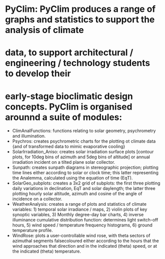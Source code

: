 # PyClim: PyClim produces a range of graphs and statistics to support the analysis of climate
# data, to support architectural / engineering / technology students to develop their
# early-stage bioclimatic design concepts. PyClim is organised arounnd a suite of modules:

- ClimAnalFunctions: functions relating to solar geometry, psychrometry and illumination.
- Psychros: creates psychrometric charts for the plotting ot climate data {and of transformed data to mimic evaporative cooling}
- SolarIrradiation_Aniso: creates solar irradiation surface plots [contour plots, for 10deg bins of azimuth and 5deg bins of altitude] or annual irradiation incident on a tilted plane solar collector.
- Sunpath: creates sunpath diagrams in stereographic projection; plotting time lines either according to solar or clock time; this latter representing the Analemma, calculated using the equation of time (EqT).
- SolarGeo_subplots: creates a 3x2 grid of subplots: the first three plotting daily variations in declination, EqT and solar daylength; the latter three plotting hourly solar altitude, azimuth and cosine of the angle of incidence on a collector.
- WeatherAnalysis: creates a range of plots and statistics of climate variables: 1) temporal solar irradiance / maps, 2) violin plots of key synoptic variables, 3) Monthly degree-day bar charts, 4) inverse illuminance cumulative distribution function: determines light switch-off hours, 5) wind speed / temperature frequency histograms, 6) ground temperature profile.
- WindRose: plots a user-controllable wind rose, with theta sectors of azimuthal segments falsecoloured either according to the hours that the wind approaches that direction and in the indicated (theta) speed, or at the indicated (theta) temperature. 


